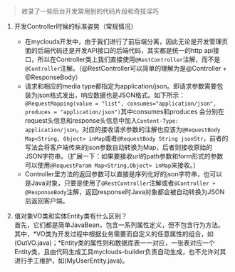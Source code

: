 > 收录了一些后台开发常用到的代码片段和奇技淫巧  

1. 开发Controller时候的标准姿势（常规情况）  
   - 在myclouds开发中，由于我们进行了前后端分离，因此无论是开发管理页面的后端代码还是开发API接口的后端代码，其实都是统一的http api接口，所以在Controller类上我们直接使用`@RestController`注解，而不是`@Controller`注解。（@RestController可以简单的理解为是@Controller + @ResponseBody）
   - 请求和相应的media type都指定为application/json。即请求参数需要包装为json格式发出，响应数据也是JSON格式。如下所示：`@RequestMapping(value = "list", consumes="application/json", produces = "application/json")`其中consumes和produces 会分别在request头信息和response头信息中加入`Content-Type: application/json`。对应的接收请求参数的注解也应该为`@RequestBody Map<String, Object> inMap`或者`@RequestBody String jsonStr`，前者的写法会将客户端传来的json参数自动转换为Map，后者则接收原始的JSON字符串。（扩展一下：如果要接收url的path参数和form形式的参数可以使用`@RequestParam Map<String,Object> inMap`来接收。）
   - Controller里方法的返回参数可以直接是序列化好的json字符串，也可以是Java对象，只要是使用了`@RestController`注解或者`@Controller + @ResponseBody`注解，返回response时Java对象都会被自动转换为JSON后返回客户端。 

2. 值对象VO类和实体Entity类有什么区别？  
首先，它们都是简单JavaBean，包含一系列属性定义，但不包含行为方法。其中，*VO类为开发过程中根据业务需要而自定义的任意属性的组合，如(OutVO.java)；*Entity类的属性则和数据库表一一对应，一张表对应一个Entity类，且由代码生成工具myclouds-builder负责自动生成，也不允许对其进行手工维护，如(MyUserEntity.java)。